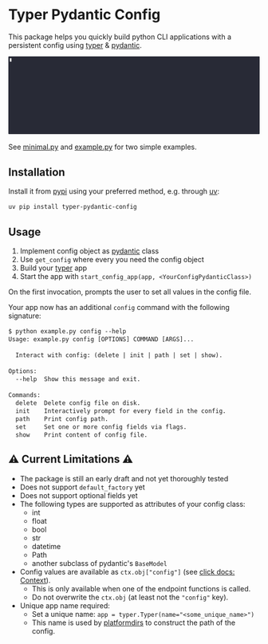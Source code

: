 # Typer Pydantic Config

This package helps you quickly build python CLI applications with a persistent config using [typer](https://typer.tiangolo.com/) & [pydantic](https://docs.pydantic.dev/latest/).

![minimal_example.gif](https://github.com/david-fischer/typer-pydantic-config/blob/main/assets/minimal_example.gif)

See [minimal.py](src/examples/minimal.py) and [example.py](src/examples/example.py) for two simple examples.

## Installation
Install it from [pypi](https://pypi.org/project/typer-pydantic-config/) using your preferred method, e.g. through [uv](https://github.com/astral-sh/uv):
```bash
uv pip install typer-pydantic-config
```

## Usage

1. Implement config object as [pydantic](https://docs.pydantic.dev/latest/) class
2. Use `get_config` where every you need the config object
3. Build your [typer](https://typer.tiangolo.com/) app
4. Start the app with `start_config_app(app, <YourConfigPydanticClass>)`

On the first invocation, prompts the user to set all values in the config file.

Your app now has an additional `config` command with the following signature:
```text
$ python example.py config --help
Usage: example.py config [OPTIONS] COMMAND [ARGS]...

  Interact with config: (delete | init | path | set | show).

Options:
  --help  Show this message and exit.

Commands:
  delete  Delete config file on disk.
  init    Interactively prompt for every field in the config.
  path    Print config path.
  set     Set one or more config fields via flags.
  show    Print content of config file.
```


## ⚠ Current Limitations ⚠
 * The package is still an early draft and not yet thoroughly tested
 * Does not support `default_factory` yet
 * Does not support optional fields yet
 * The following types are supported as attributes of your config class:
   * int
   * float
   * bool
   * str
   * datetime
   * Path
   * another subclass of pydantic's `BaseModel`
 * Config values are available as `ctx.obj["config"]` (see [click docs: Context](https://click.palletsprojects.com/en/stable/api/#click.Context)).
   * This is only available when one of the endpoint functions is called.
   * Do not overwrite the `ctx.obj` (at least not the `"config"` key).
 * Unique app name required:
   * Set a unique name: `app = typer.Typer(name="<some_unique_name>")`
   * This name is used by [platformdirs](https://github.com/tox-dev/platformdirs) to construct the path of the config.
